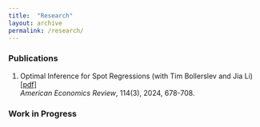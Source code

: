 ```yaml
---
title:  "Research"
layout: archive
permalink: /research/
---
```


  
 
 
### Publications

1. Optimal Inference for Spot Regressions (with Tim Bollerslev and Jia Li)[[pdf]](https://www.aeaweb.org/articles?id=10.1257/aer.20221338) <br>
   <span style="font-weight: 400; font-style: italic;">American Economics Review</span>, 114(3), 2024, 678-708.


 
### Work in Progress
